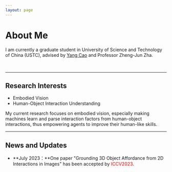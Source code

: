 ```yaml
---
layout: page
---
```


# About Me

I am currently a graduate student in University of Science and Technology of China (USTC), advised by [Yang Cao](https://staff.iaticetc.cn:1234/) and Professor Zheng-Jun Zha. 

<br>

<!-- ## Academic Background -->

<!-- **<font color='red'>[Highlight]</font> I am looking for PhD to start in 2025 Fall. Contact me if you have any leads!** [talk with me](https://calendly.com/lancecai/meet-with-lance) -->

<!-- - **Sep 2022 - Now:** University of Science and Technology of China (USTC)
- **Sep 2018 - June 2022:** SiChuan Agriculture University (SICAU) -->

---

## Research Interests

- Embodied Vision
- Human-Object Interaction Understanding

My current research focuses on embodied vision, especially making machines learn and parse interaction factors from human-object interactions, thus empowering agents to improve their human-like skills.
<br>

---

## News and Updates

- **July 2023：**One paper "Grounding 3D Object Affordance from 2D Interactions in Images" has been accepted by <font color='red'>ICCV2023</font>.

<br>
